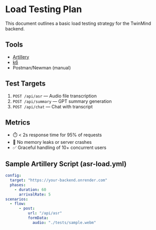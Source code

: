 # Load Testing Plan

This document outlines a basic load testing strategy for the TwinMind backend.

## Tools

- [Artillery](https://artillery.io/)
- [k6](https://k6.io/)
- Postman/Newman (manual)

## Test Targets

1. `POST /api/asr` — Audio file transcription
2. `POST /api/summary` — GPT summary generation
3. `POST /api/chat` — Chat with transcript

## Metrics

- ⏱️ < 2s response time for 95% of requests
- 🔁 No memory leaks or server crashes
- ✅ Graceful handling of 10+ concurrent users

## Sample Artillery Script (asr-load.yml)

```yaml
config:
  target: "https://your-backend.onrender.com"
  phases:
    - duration: 60
      arrivalRate: 5
scenarios:
  - flow:
      - post:
          url: "/api/asr"
          formData:
            audio: "./tests/sample.webm"
